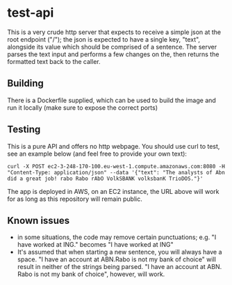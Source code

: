 # test-api

This is a very crude http server that expects to receive a simple json at the root endpoint ("/"); the json is expected to have a single key, "text", alongside its value which should be comprised of a sentence. The server parses the text input and performs a few changes on the, then returns the formatted text back to the caller.

## Building

There is a Dockerfile supplied, which can be used to build the image and run it locally (make sure to expose the correct ports)

## Testing
This is a pure API and offers no http webpage. You should use curl to test, see an example below (and feel free to provide your own text):

```
curl -X POST ec2-3-248-170-100.eu-west-1.compute.amazonaws.com:8080 -H "Content-Type: application/json" --data '{"text": "The analysts of Abn did a great job! rabo Rabo rAbO VolkSBANK volksbanK TrioDOS."}'
```

The app is deployed in AWS, on an EC2 instance, the URL above will work for as long as this repository will remain public.

## Known issues
* in some situations, the code may remove certain punctuations; e.g. "I have worked at ING." becomes "I have worked at ING"
* It's assumed that when starting a new sentence, you will always have a space. "I have an account at ABN.Rabo is not my bank of choice" will result in neither of the strings being parsed. "I have an account at ABN. Rabo is not my bank of choice", however, will  work.


